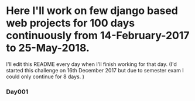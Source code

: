 # Here I'll work on few django based web projects for 100 days continuously from 14-February-2017 to 25-May-2018.
I'll edit this README every day when I'll finish working for that day.
(I'd started this challenge on 16th December 2017 but due to semester exam I could only continue for 8 days. )
### Day001